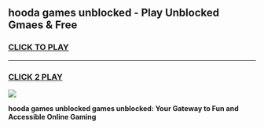 
## hooda games unblocked - Play Unblocked Gmaes & Free
<h3>
<a href="https://news.freeplayer.one?title=hooda_games_unblocked&ref=23F">CLICK TO PLAY</a></h3>
<hr>

<h3>
<a href="https://news.freeplayer.one?title=hooda_games_unblocked&ref=23F">CLICK 2 PLAY</a>
  
</h3>

<a href="https://news.freeplayer.one?title=hooda_games_unblocked&ref=23F/"><img src="https://clearcache.store/games.png"></a>


**hooda games unblocked games unblocked: Your Gateway to Fun and Accessible Online Gaming**
